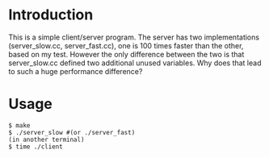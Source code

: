 Introduction
============
This is a simple client/server program. The server has two implementations (server_slow.cc, server_fast.cc), one is 100 times faster than the other, based on my test. However the only difference between the two is that server_slow.cc defined two additional unused variables. Why does that lead to such a huge performance difference?

Usage
=====

    $ make
    $ ./server_slow #(or ./server_fast)
    (in another terminal)
    $ time ./client

